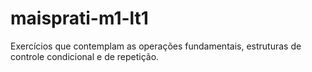 # maisprati-m1-lt1
Exercícios que contemplam as operações fundamentais, estruturas de controle condicional e de repetição.
